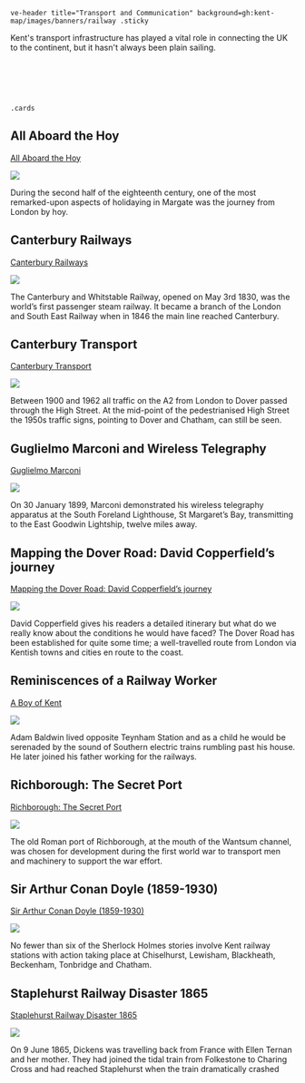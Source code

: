 `ve-header title="Transport and Communication" background=gh:kent-map/images/banners/railway .sticky`

Kent's transport infrastructure has played a vital role in connecting the UK to the continent, but it hasn't always been plain sailing.

# &nbsp; 
`.cards`

## All Aboard the Hoy

[All Aboard the Hoy](/18c/18c-all-aboard-the-hoy/)

![](https://iiif.juncture-digital.org/thumbnail?url=https://upload.wikimedia.org/wikipedia/commons/0/08/Charles_Catton_-_The_Margate_Hoy_-_B1977.14.11208_-_Yale_Center_for_British_Art.jpg)

During the second half of the eighteenth century, one of the most remarked-upon aspects of holidaying in Margate was the journey from London by hoy. 

## Canterbury Railways

[Canterbury Railways](/canterbury/20c-canterbury-railway/)

![](https://iiif.juncture-digital.org/thumbnail?url=https://upload.wikimedia.org/wikipedia/commons/b/b1/The_story_of_corn_and_the_westward_migration_%281916%29_%2814804315543%29.jpg)

The Canterbury and Whitstable Railway, opened on May 3rd 1830, was the world’s first passenger steam railway. It became a branch of the London and South East Railway when in 1846 the main line reached Canterbury.

## Canterbury Transport

[Canterbury Transport](/canterbury/20c-canterbury-transport/)

![](https://iiif.juncture-digital.org/thumbnail?url=https://upload.wikimedia.org/wikipedia/commons/a/a9/Canterbury_Coach_stn.JPG)

Between 1900 and 1962 all traffic on the A2 from London to Dover passed through the High Street. At the mid-point of the pedestrianised High Street the 1950s traffic signs, pointing to Dover and Chatham, can still be seen.

## Guglielmo Marconi and Wireless Telegraphy

[Guglielmo Marconi](/19c/19c-marconi-biography/)

![](https://iiif.juncture-digital.org/thumbnail?url=https://upload.wikimedia.org/wikipedia/commons/2/2a/1904-08-18_front_South_Foreland_lighthouse.jpg)

On 30 January 1899, Marconi demonstrated his wireless telegraphy apparatus at the South Foreland Lighthouse, St Margaret’s Bay, transmitting to the East Goodwin Lightship, twelve miles away.

## Mapping the Dover Road: David Copperfield’s journey

[Mapping the Dover Road: David Copperfield’s journey](/dickens/david-copperfield-dover-road/)

![](https://raw.githubusercontent.com/kent-map/images/main/thumbnails/dickens_Leather_and_dust.jpg)

David Copperfield gives his readers a detailed itinerary but what do we really know about the conditions he would have faced? The Dover Road has been established for quite some time; a well-travelled route from London via Kentish towns and cities en route to the coast.

## Reminiscences of a Railway Worker

[A Boy of Kent](/20c/20c-a-boy-of-kent/)

![](https://iiif.juncture-digital.org/thumbnail?url=https://upload.wikimedia.org/wikipedia/commons/0/0d/British_Railways_Mark_1_SK_25446_Interior.JPG)

Adam Baldwin lived opposite Teynham Station and as a child he would be serenaded by the sound of Southern electric trains rumbling past his house. He later joined his father working for the railways.

## Richborough: The Secret Port

[Richborough: The Secret Port](/20c/20c-richborough/)

![](https://raw.githubusercontent.com/kent-map/images/main/thumbnails/seascpae_Richborough_The_Secret_Port.jpg)

The old Roman port of Richborough, at the mouth of the Wantsum channel, was chosen for development during the first world war to transport men and machinery to support the war effort.

## Sir Arthur Conan Doyle (1859-1930)

[Sir Arthur Conan Doyle (1859-1930)](/19c/19c-conan-doyle/)

![](https://iiif.juncture-digital.org/thumbnail?url=https://upload.wikimedia.org/wikipedia/commons/a/a8/Portrait_of_Arthur_Conan_Doyle.jpg) 

No fewer than six of the Sherlock Holmes stories involve Kent railway stations with action taking place at Chiselhurst, Lewisham, Blackheath, Beckenham, Tonbridge and Chatham.

## Staplehurst Railway Disaster 1865

[Staplehurst Railway Disaster 1865](/dickens/dickens-staplehurst/)

![](https://raw.githubusercontent.com/kent-map/images/main/thumbnails/dickens_Dickens_and_the_Staplehurst_Rail_Crash.jpg)

On 9 June 1865, Dickens was travelling back from France with Ellen Ternan and her mother. They had joined the tidal train from Folkestone to Charing Cross and had reached Staplehurst when the train dramatically crashed

